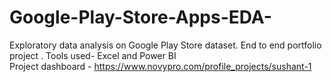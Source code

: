 # Google-Play-Store-Apps-EDA-
Exploratory data analysis on Google Play Store dataset.
End to end portfolio project .
Tools used- Excel and Power BI            
Project dashboard - https://www.novypro.com/profile_projects/sushant-1
